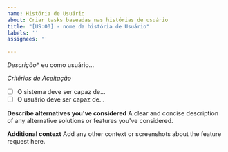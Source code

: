 ```yaml
---
name: História de Usuário
about: Criar tasks baseadas nas histórias de usuário
title: "[US:00] - nome da história de Usuário"
labels: ''
assignees: ''

---
```


*Descrição**
eu como usuário...

*Critérios de Aceitação*
- [ ] O sistema deve ser capaz de...
- [ ] O usuário deve ser capaz de... 

**Describe alternatives you've considered**
A clear and concise description of any alternative solutions or features you've considered.

**Additional context**
Add any other context or screenshots about the feature request here.